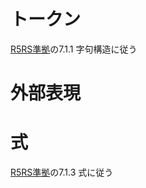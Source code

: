 # トークン
[R5RS準拠](https://www.unixuser.org/~euske/doc/r5rs-ja/r5rs-ja.pdf)の7.1.1 字句構造に従う

# 外部表現

# 式
[R5RS準拠](https://www.unixuser.org/~euske/doc/r5rs-ja/r5rs-ja.pdf)の7.1.3 式に従う

